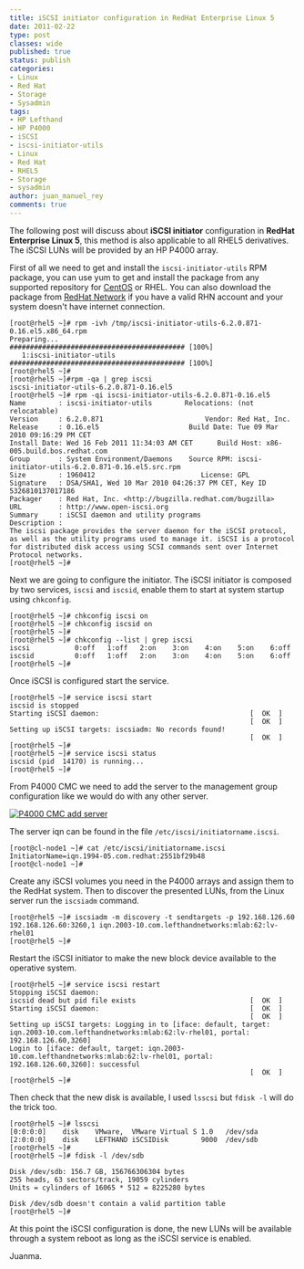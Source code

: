```yaml
---
title: iSCSI initiator configuration in RedHat Enterprise Linux 5
date: 2011-02-22
type: post
classes: wide
published: true
status: publish
categories:
- Linux
- Red Hat
- Storage
- Sysadmin
tags:
- HP Lefthand
- HP P4000
- iSCSI
- iscsi-initiator-utils
- Linux
- Red Hat
- RHEL5
- Storage
- sysadmin
author: juan_manuel_rey
comments: true
---
```


The following post will discuss about **iSCSI initiator** configuration in **RedHat Enterprise Linux 5**, this method is also applicable to all RHEL5 derivatives. The iSCSI LUNs will be provided by an HP P4000 array.

First of all we need to get and install the `iscsi-initiator-utils` RPM package, you can use yum to get and install the package from any supported repository for [CentOS](http://www.centos.org/) or RHEL. You can also download the package from [RedHat Network](http://rhn.redhat.com/) if you have a valid RHN account and your system doesn't have internet connection.

```
[root@rhel5 ~]# rpm -ivh /tmp/iscsi-initiator-utils-6.2.0.871-0.16.el5.x86_64.rpm
Preparing...                ########################################### [100%]
   1:iscsi-initiator-utils  ########################################### [100%]
[root@rhel5 ~]#
[root@rhel5 ~]#rpm -qa | grep iscsi
iscsi-initiator-utils-6.2.0.871-0.16.el5
[root@rhel5 ~]# rpm -qi iscsi-initiator-utils-6.2.0.871-0.16.el5
Name        : iscsi-initiator-utils        Relocations: (not relocatable)
Version     : 6.2.0.871                         Vendor: Red Hat, Inc.
Release     : 0.16.el5                      Build Date: Tue 09 Mar 2010 09:16:29 PM CET
Install Date: Wed 16 Feb 2011 11:34:03 AM CET      Build Host: x86-005.build.bos.redhat.com
Group       : System Environment/Daemons    Source RPM: iscsi-initiator-utils-6.2.0.871-0.16.el5.src.rpm
Size        : 1960412                          License: GPL
Signature   : DSA/SHA1, Wed 10 Mar 2010 04:26:37 PM CET, Key ID 5326810137017186
Packager    : Red Hat, Inc. <http://bugzilla.redhat.com/bugzilla>
URL         : http://www.open-iscsi.org
Summary     : iSCSI daemon and utility programs
Description :
The iscsi package provides the server daemon for the iSCSI protocol,
as well as the utility programs used to manage it. iSCSI is a protocol
for distributed disk access using SCSI commands sent over Internet
Protocol networks.
[root@rhel5 ~]#
```

Next we are going to configure the initiator. The iSCSI initiator is composed by two services, `iscsi` and `iscsid`, enable them to start at system startup using `chkconfig`.

```
[root@rhel5 ~]# chkconfig iscsi on
[root@rhel5 ~]# chkconfig iscsid on
[root@rhel5 ~]#
[root@rhel5 ~]# chkconfig --list | grep iscsi
iscsi           0:off   1:off   2:on    3:on    4:on    5:on    6:off
iscsid          0:off   1:off   2:on    3:on    4:on    5:on    6:off
[root@rhel5 ~]#
```

Once iSCSI is configured start the service.

```
[root@rhel5 ~]# service iscsi start
iscsid is stopped
Starting iSCSI daemon:                                     [  OK  ]
                                                           [  OK  ]
Setting up iSCSI targets: iscsiadm: No records found!
                                                           [  OK  ]
[root@rhel5 ~]#
[root@rhel5 ~]# service iscsi status
iscsid (pid  14170) is running...
[root@rhel5 ~]#
```

From P4000 CMC we need to add the server to the management group configuration like we would do with any other server.

[![](/assets/images/p4000-addserver.png "P4000 CMC add server")]({{site.url}}/assets/images/p4000-addserver.png)

The server iqn can be found in the file `/etc/iscsi/initiatorname.iscsi`.

```
[root@cl-node1 ~]# cat /etc/iscsi/initiatorname.iscsi
InitiatorName=iqn.1994-05.com.redhat:2551bf29b48
[root@cl-node1 ~]#
```

Create any iSCSI volumes you need in the P4000 arrays and assign them to the RedHat system. Then to discover the presented LUNs, from the Linux server run the `iscsiadm` command.

```
[root@rhel5 ~]# iscsiadm -m discovery -t sendtargets -p 192.168.126.60
192.168.126.60:3260,1 iqn.2003-10.com.lefthandnetworks:mlab:62:lv-rhel01
[root@rhel5 ~]#
```

Restart the iSCSI initiator to make the new block device available to the operative system.

```
[root@rhel5 ~]# service iscsi restart
Stopping iSCSI daemon:
iscsid dead but pid file exists                            [  OK  ]
Starting iSCSI daemon:                                     [  OK  ]
                                                           [  OK  ]
Setting up iSCSI targets: Logging in to [iface: default, target: iqn.2003-10.com.lefthandnetworks:mlab:62:lv-rhel01, portal: 192.168.126.60,3260]
Login to [iface: default, target: iqn.2003-10.com.lefthandnetworks:mlab:62:lv-rhel01, portal: 192.168.126.60,3260]: successful
                                                           [  OK  ]
[root@rhel5 ~]#
```

Then check that the new disk is available, I used `lsscsi` but `fdisk -l` will do the trick too.

```
[root@rhel5 ~]# lsscsi
[0:0:0:0]    disk    VMware,  VMware Virtual S 1.0   /dev/sda
[2:0:0:0]    disk    LEFTHAND iSCSIDisk        9000  /dev/sdb
[root@rhel5 ~]#
[root@rhel5 ~]# fdisk -l /dev/sdb

Disk /dev/sdb: 156.7 GB, 156766306304 bytes
255 heads, 63 sectors/track, 19059 cylinders
Units = cylinders of 16065 * 512 = 8225280 bytes

Disk /dev/sdb doesn't contain a valid partition table
[root@rhel5 ~]#
```

At this point the iSCSI configuration is done, the new LUNs will be available through a system reboot as long as the iSCSI service is enabled.

Juanma.
